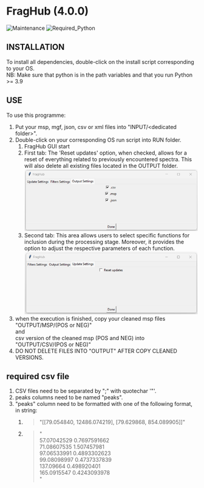 # FragHub  (4.0.0)
![Maintenance](https://img.shields.io/badge/Maintained%3F-yes-green.svg)
![Required_Python](https://img.shields.io/badge/Python-3.9%20%7C%203.10%20%7C%203.11%20%7C%203.12-blue)


## INSTALLATION

To install all dependencies, double-click on the install script corresponding to your OS.<br>
NB: Make sure that python is in the path variables and that you run Python >= 3.9<br>

## USE

To use this programme:

1) Put your msp, mgf, json, csv or xml files into "INPUT/\<dedicated folder\>".
2) Double-click on your corresponding OS run script into RUN folder.<br>
   1) FragHub GUI start<br>
   2) First tab: The 'Reset updates' option, when checked, allows for a reset of everything related to previously encountered spectra. This will also delete all existing files located in the OUTPUT folder.<br>![img_2.png](img_2.png)
   3) Second tab: This area allows users to select specific functions for inclusion during the processing stage. Moreover, it provides the option to adjust the respective parameters of each function.<br>![img_3.png](img_3.png)
3) when the execution is finished, copy your cleaned msp files <br>"OUTPUT/MSP/(POS or NEG)"<br>and<br>csv version of the cleaned msp (POS and NEG) into<br>"OUTPUT/CSV/(POS or NEG)"
4) DO NOT DELETE FILES INTO "OUTPUT" AFTER COPY CLEANED VERSIONS.


## required csv file
1) CSV files need to be separated by ";" with quotechar '"'.<br>
2) peaks columns need to be named "peaks".<br>
3) "peaks" column need to be formatted with one of the following format, in string:
   1) >"[[79.054840, 12486.074219], [79.629868, 854.089905]]"
   2) > "<br>
   57.07042529 0.7697591662<br>
   71.08607535 1.507457981<br>
   97.06533991 0.4893302623<br>
   99.08098997 0.4737337839<br>
   137.09664 0.498920401<br>
   165.0915547 0.4243093978<br>
   "<br>
    